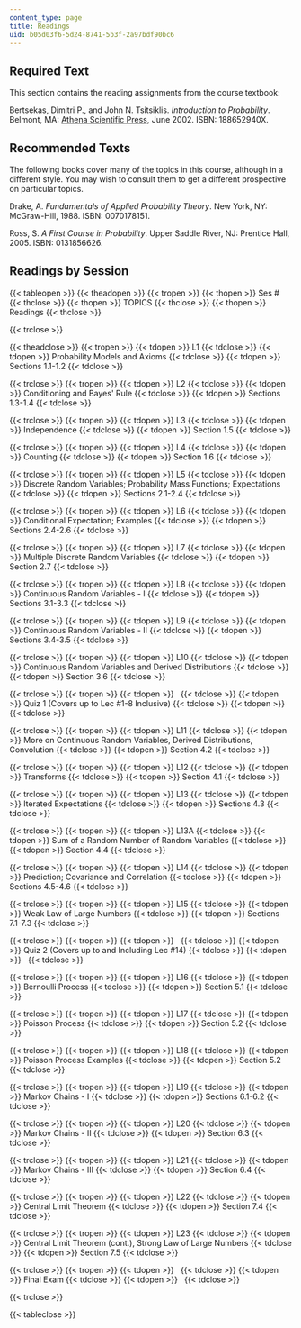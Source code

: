 ```yaml
---
content_type: page
title: Readings
uid: b05d03f6-5d24-8741-5b3f-2a97bdf90bc6
---
```


Required Text
-------------

This section contains the reading assignments from the course textbook:

Bertsekas, Dimitri P., and John N. Tsitsiklis. _Introduction to Probability_. Belmont, MA: [Athena Scientific Press](http://www.athenasc.com/probbook.html), June 2002. ISBN: 188652940X.

Recommended Texts
-----------------

The following books cover many of the topics in this course, although in a different style. You may wish to consult them to get a different prospective on particular topics.

Drake, A. _Fundamentals of Applied Probability Theory_. New York, NY: McGraw-Hill, 1988. ISBN: 0070178151.

Ross, S. _A First Course in Probability_. Upper Saddle River, NJ: Prentice Hall, 2005. ISBN: 0131856626.

Readings by Session
-------------------

{{< tableopen >}}
{{< theadopen >}}
{{< tropen >}}
{{< thopen >}}
Ses #
{{< thclose >}}
{{< thopen >}}
TOPICS
{{< thclose >}}
{{< thopen >}}
Readings
{{< thclose >}}

{{< trclose >}}

{{< theadclose >}}
{{< tropen >}}
{{< tdopen >}}
L1
{{< tdclose >}}
{{< tdopen >}}
Probability Models and Axioms
{{< tdclose >}}
{{< tdopen >}}
Sections 1.1-1.2
{{< tdclose >}}

{{< trclose >}}
{{< tropen >}}
{{< tdopen >}}
L2
{{< tdclose >}}
{{< tdopen >}}
Conditioning and Bayes' Rule
{{< tdclose >}}
{{< tdopen >}}
Sections 1.3-1.4
{{< tdclose >}}

{{< trclose >}}
{{< tropen >}}
{{< tdopen >}}
L3
{{< tdclose >}}
{{< tdopen >}}
Independence
{{< tdclose >}}
{{< tdopen >}}
Section 1.5
{{< tdclose >}}

{{< trclose >}}
{{< tropen >}}
{{< tdopen >}}
L4
{{< tdclose >}}
{{< tdopen >}}
Counting
{{< tdclose >}}
{{< tdopen >}}
Section 1.6
{{< tdclose >}}

{{< trclose >}}
{{< tropen >}}
{{< tdopen >}}
L5
{{< tdclose >}}
{{< tdopen >}}
Discrete Random Variables; Probability Mass Functions; Expectations
{{< tdclose >}}
{{< tdopen >}}
Sections 2.1-2.4
{{< tdclose >}}

{{< trclose >}}
{{< tropen >}}
{{< tdopen >}}
L6
{{< tdclose >}}
{{< tdopen >}}
Conditional Expectation; Examples
{{< tdclose >}}
{{< tdopen >}}
Sections 2.4-2.6
{{< tdclose >}}

{{< trclose >}}
{{< tropen >}}
{{< tdopen >}}
L7
{{< tdclose >}}
{{< tdopen >}}
Multiple Discrete Random Variables
{{< tdclose >}}
{{< tdopen >}}
Section 2.7
{{< tdclose >}}

{{< trclose >}}
{{< tropen >}}
{{< tdopen >}}
L8
{{< tdclose >}}
{{< tdopen >}}
Continuous Random Variables - I
{{< tdclose >}}
{{< tdopen >}}
Sections 3.1-3.3
{{< tdclose >}}

{{< trclose >}}
{{< tropen >}}
{{< tdopen >}}
L9
{{< tdclose >}}
{{< tdopen >}}
Continuous Random Variables - II
{{< tdclose >}}
{{< tdopen >}}
Sections 3.4-3.5
{{< tdclose >}}

{{< trclose >}}
{{< tropen >}}
{{< tdopen >}}
L10
{{< tdclose >}}
{{< tdopen >}}
Continuous Random Variables and Derived Distributions
{{< tdclose >}}
{{< tdopen >}}
Section 3.6
{{< tdclose >}}

{{< trclose >}}
{{< tropen >}}
{{< tdopen >}}
 
{{< tdclose >}}
{{< tdopen >}}
Quiz 1 (Covers up to Lec #1-8 Inclusive)
{{< tdclose >}}
{{< tdopen >}}
 
{{< tdclose >}}

{{< trclose >}}
{{< tropen >}}
{{< tdopen >}}
L11
{{< tdclose >}}
{{< tdopen >}}
More on Continuous Random Variables, Derived Distributions, Convolution
{{< tdclose >}}
{{< tdopen >}}
Section 4.2
{{< tdclose >}}

{{< trclose >}}
{{< tropen >}}
{{< tdopen >}}
L12
{{< tdclose >}}
{{< tdopen >}}
Transforms
{{< tdclose >}}
{{< tdopen >}}
Section 4.1
{{< tdclose >}}

{{< trclose >}}
{{< tropen >}}
{{< tdopen >}}
L13
{{< tdclose >}}
{{< tdopen >}}
Iterated Expectations
{{< tdclose >}}
{{< tdopen >}}
Sections 4.3
{{< tdclose >}}

{{< trclose >}}
{{< tropen >}}
{{< tdopen >}}
L13A
{{< tdclose >}}
{{< tdopen >}}
Sum of a Random Number of Random Variables
{{< tdclose >}}
{{< tdopen >}}
Section 4.4
{{< tdclose >}}

{{< trclose >}}
{{< tropen >}}
{{< tdopen >}}
L14
{{< tdclose >}}
{{< tdopen >}}
Prediction; Covariance and Correlation
{{< tdclose >}}
{{< tdopen >}}
Sections 4.5-4.6
{{< tdclose >}}

{{< trclose >}}
{{< tropen >}}
{{< tdopen >}}
L15
{{< tdclose >}}
{{< tdopen >}}
Weak Law of Large Numbers
{{< tdclose >}}
{{< tdopen >}}
Sections 7.1-7.3
{{< tdclose >}}

{{< trclose >}}
{{< tropen >}}
{{< tdopen >}}
 
{{< tdclose >}}
{{< tdopen >}}
Quiz 2 (Covers up to and Including Lec #14)
{{< tdclose >}}
{{< tdopen >}}
 
{{< tdclose >}}

{{< trclose >}}
{{< tropen >}}
{{< tdopen >}}
L16
{{< tdclose >}}
{{< tdopen >}}
Bernoulli Process
{{< tdclose >}}
{{< tdopen >}}
Section 5.1
{{< tdclose >}}

{{< trclose >}}
{{< tropen >}}
{{< tdopen >}}
L17
{{< tdclose >}}
{{< tdopen >}}
Poisson Process
{{< tdclose >}}
{{< tdopen >}}
Section 5.2
{{< tdclose >}}

{{< trclose >}}
{{< tropen >}}
{{< tdopen >}}
L18
{{< tdclose >}}
{{< tdopen >}}
Poisson Process Examples
{{< tdclose >}}
{{< tdopen >}}
Section 5.2
{{< tdclose >}}

{{< trclose >}}
{{< tropen >}}
{{< tdopen >}}
L19
{{< tdclose >}}
{{< tdopen >}}
Markov Chains - I
{{< tdclose >}}
{{< tdopen >}}
Sections 6.1-6.2
{{< tdclose >}}

{{< trclose >}}
{{< tropen >}}
{{< tdopen >}}
L20
{{< tdclose >}}
{{< tdopen >}}
Markov Chains - II
{{< tdclose >}}
{{< tdopen >}}
Section 6.3
{{< tdclose >}}

{{< trclose >}}
{{< tropen >}}
{{< tdopen >}}
L21
{{< tdclose >}}
{{< tdopen >}}
Markov Chains - III
{{< tdclose >}}
{{< tdopen >}}
Section 6.4
{{< tdclose >}}

{{< trclose >}}
{{< tropen >}}
{{< tdopen >}}
L22
{{< tdclose >}}
{{< tdopen >}}
Central Limit Theorem
{{< tdclose >}}
{{< tdopen >}}
Section 7.4
{{< tdclose >}}

{{< trclose >}}
{{< tropen >}}
{{< tdopen >}}
L23
{{< tdclose >}}
{{< tdopen >}}
Central Limit Theorem (cont.), Strong Law of Large Numbers
{{< tdclose >}}
{{< tdopen >}}
Section 7.5
{{< tdclose >}}

{{< trclose >}}
{{< tropen >}}
{{< tdopen >}}
 
{{< tdclose >}}
{{< tdopen >}}
Final Exam
{{< tdclose >}}
{{< tdopen >}}
 
{{< tdclose >}}

{{< trclose >}}

{{< tableclose >}}